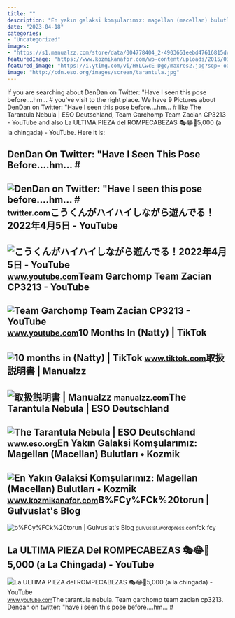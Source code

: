 ```yaml
---
title: ""
description: "En yakın galaksi komşularımız: magellan (macellan) bulutları • kozmik"
date: "2023-04-18"
categories:
- "Uncategorized"
images:
- "https://s1.manualzz.com/store/data/004778404_2-4903661eebd47616815dc7e233c962ea-360x466.png"
featuredImage: "https://www.kozmikanafor.com/wp-content/uploads/2015/03/55477LMC-768x438.jpg"
featured_image: "https://i.ytimg.com/vi/HYLCwcE-Dgc/maxres2.jpg?sqp=-oaymwEoCIAKENAF8quKqQMcGADwAQH4AYwCgALgA4oCDAgAEAEYRSBHKGUwDw==&amp;rs=AOn4CLC_ulBvmvqa2cf2uT56Qfk3FCYaDA"
image: "http://cdn.eso.org/images/screen/tarantula.jpg"
---
```


If you are searching about DenDan on Twitter: "Have I seen this pose before....hm... # you've visit to the right place. We have 9 Pictures about DenDan on Twitter: "Have I seen this pose before....hm... # like The Tarantula Nebula | ESO Deutschland, Team Garchomp Team Zacian CP3213 - YouTube and also La ULTIMA PIEZA del ROMPECABEZAS 🎭😂🧘5,000 (a la chingada) - YouTube. Here it is:

DenDan On Twitter: "Have I Seen This Pose Before....hm... #
-----------------------------------------------------------

 ![DenDan on Twitter: "Have I seen this pose before....hm... #](https://pbs.twimg.com/media/FcyaDA4aMAAJchc?format=jpg&name=large) <small>twitter.com</small>こうくんがハイハイしながら遊んでる！2022年4月5日 - YouTube
-------------------------------------

 ![こうくんがハイハイしながら遊んでる！2022年4月5日 - YouTube](https://i.ytimg.com/vi/H2fAEMesIjo/maxresdefault.jpg?sqp=-oaymwEmCIAKENAF8quKqQMa8AEB-AH-CYAC0AWKAgwIABABGGUgXyhTMA8=&rs=AOn4CLCJYSghky0o-ilndxvg6fCYAda1ug) <small>www.youtube.com</small>Team Garchomp Team Zacian CP3213 - YouTube
------------------------------------------

 ![Team Garchomp Team Zacian CP3213 - YouTube](https://i.ytimg.com/vi/HYLCwcE-Dgc/maxres2.jpg?sqp=-oaymwEoCIAKENAF8quKqQMcGADwAQH4AYwCgALgA4oCDAgAEAEYRSBHKGUwDw==&rs=AOn4CLC_ulBvmvqa2cf2uT56Qfk3FCYaDA) <small>www.youtube.com</small>10 Months In (Natty) | TikTok
-----------------------------

 ![10 months in (Natty) | TikTok](https://p16-sign.tiktokcdn-us.com/tos-useast5-p-0068-tx/c5d3adf5594d46f89f0d5cff7ea8b483~tplv-photomode-video-share-card:630:630:20.jpeg?x-expires=1696201200&x-signature=0yKdAk1Zwx89qQbt%2FYAHx%2BilWuE%3D) <small>www.tiktok.com</small>取扱説明書 | Manualzz
----------------

 ![取扱説明書 | Manualzz](https://s1.manualzz.com/store/data/004778404_2-4903661eebd47616815dc7e233c962ea-360x466.png) <small>manualzz.com</small>The Tarantula Nebula | ESO Deutschland
--------------------------------------

 ![The Tarantula Nebula | ESO Deutschland](http://cdn.eso.org/images/screen/tarantula.jpg) <small>www.eso.org</small>En Yakın Galaksi Komşularımız: Magellan (Macellan) Bulutları • Kozmik
---------------------------------------------------------------------

 ![En Yakın Galaksi Komşularımız: Magellan (Macellan) Bulutları • Kozmik](https://www.kozmikanafor.com/wp-content/uploads/2015/03/55477LMC-768x438.jpg) <small>www.kozmikanafor.com</small>B%FCy%FCk%20torun | Gulvuslat's Blog
------------------------------------

 ![b%FCy%FCk%20torun | Gulvuslat's Blog](https://gulvuslat.files.wordpress.com/2010/11/bfcyfck20torun.jpg) <small>gulvuslat.wordpress.com</small>fck fcy

La ULTIMA PIEZA Del ROMPECABEZAS 🎭😂🧘5,000 (a La Chingada) - YouTube
-------------------------------------------------------------------

 ![La ULTIMA PIEZA del ROMPECABEZAS 🎭😂🧘5,000 (a la chingada) - YouTube](https://i.ytimg.com/vi/KdZ3OosEZ6s/hq2.jpg?sqp=-oaymwEoCOADEOgC8quKqQMcGADwAQH4Ad4EgAK4CIoCDAgAEAEYZSBMKGMwDw==&rs=AOn4CLCfzFvJaPoNerKMbSKycXF-fCyaDA) <small>www.youtube.com</small>The tarantula nebula. Team garchomp team zacian cp3213. Dendan on twitter: "have i seen this pose before....hm... #
